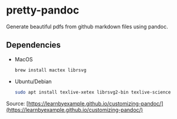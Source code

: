 # pretty-pandoc

Generate beautiful pdfs from github markdown files using pandoc.

## Dependencies

* MacOS
    ```sh
    brew install mactex librsvg
    ```

* Ubuntu/Debian
    ```sh
    sudo apt install texlive-xetex librsvg2-bin texlive-science
    ```

Source: [https://learnbyexample.github.io/customizing-pandoc/](https://learnbyexample.github.io/customizing-pandoc/)
